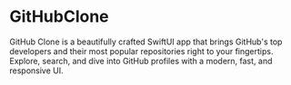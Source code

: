 # GitHubClone
GitHub Clone is a beautifully crafted SwiftUI app that brings GitHub's top developers and their most popular repositories right to your fingertips. Explore, search, and dive into GitHub profiles with a modern, fast, and responsive UI.
